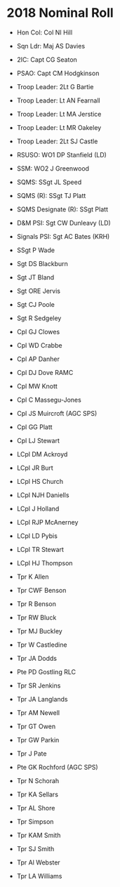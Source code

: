 # 2018 Nominal Roll

* Hon Col: Col NI Hill
* Sqn Ldr: Maj AS Davies
* 2IC: Capt CG Seaton
* PSAO: Capt CM Hodgkinson
* Troop Leader: 2Lt G Bartie
* Troop Leader: Lt AN Fearnall
* Troop Leader: Lt MA Jerstice
* Troop Leader: Lt MR Oakeley
* Troop Leader: 2Lt SJ Castle
* RSUSO: WO1 DP Stanfield (LD)
* SSM: WO2 J Greenwood
* SQMS: SSgt JL Speed
* SQMS (R): SSgt TJ Platt
* SQMS Designate (R): SSgt Platt
* D&M PSI: Sgt CW Dunleavy (LD)
* Signals PSI: Sgt AC Bates (KRH)

* SSgt P Wade
* Sgt DS Blackburn
* Sgt JT Bland
* Sgt ORE Jervis
* Sgt CJ Poole
* Sgt R Sedgeley
* Cpl GJ Clowes
* Cpl WD Crabbe
* Cpl AP Danher
* Cpl DJ Dove RAMC
* Cpl MW Knott
* Cpl C Massegu-Jones
* Cpl JS Muircroft (AGC SPS)
* Cpl GG Platt
* Cpl LJ Stewart
* LCpl DM Ackroyd
* LCpl JR Burt
* LCpl HS Church
* LCpl NJH Daniells
* LCpl J Holland
* LCpl RJP McAnerney
* LCpl LD Pybis
* LCpl TR Stewart
* LCpl HJ Thompson
* Tpr K Allen
* Tpr CWF Benson
* Tpr R Benson
* Tpr RW Bluck
* Tpr MJ Buckley
* Tpr W Castledine
* Tpr JA Dodds
* Pte PD Gostling RLC
* Tpr SR Jenkins
* Tpr JA Langlands
* Tpr AM Newell
* Tpr GT Owen
* Tpr GW Parkin
* Tpr J Pate
* Pte GK Rochford (AGC SPS)
* Tpr N Schorah
* Tpr KA Sellars
* Tpr AL Shore
* Tpr Simpson
* Tpr KAM Smith
* Tpr SJ Smith
* Tpr Al Webster
* Tpr LA Williams
